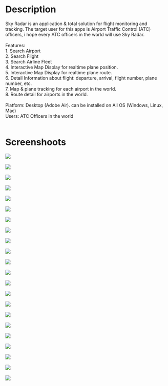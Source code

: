 <h1>Description</h1>
Sky Radar is an application & total solution for flight monitoring and tracking. The target user for this apps is Airport Traffic 
Control (ATC) officers, i hope every ATC officers in the world will use Sky Radar.
<br><br>
Features:<br> 
1. Search Airport <br>
2. Search Flight <br>
3. Search Airline Fleet <br>
4. Interactive Map Display for realtime plane position. <br>
5. Interactive Map Display for realtime plane route. <br>
6. Detail Information about flight: departure, arrival, flight number, plane number, etc. <br>
7. Map & plane tracking for each airport in the world. <br>
8. Route detail for airports in the world.<br>
<br>
Platform: Desktop (Adobe Air). can be installed on All OS (Windows, Linux, Mac)<br>
Users: ATC Officers in the world
<br>
<br>
<h1>Screenshoots</h1>

<img src="http://natari.co.id/skyradar/screenshoots/login-page.png">
<br><br>
<img src="http://natari.co.id/skyradar/screenshoots/welcome-page.png">
<br><br>


<img src="http://natari.co.id/skyradar/screenshoots/submenu-other.png">
<br><br>

<img src="http://natari.co.id/skyradar/screenshoots/airport-detail.png">
<br><br>

<img src="http://natari.co.id/skyradar/screenshoots/airport-arrival.png">
<br><br>
<img src="http://natari.co.id/skyradar/screenshoots/airport-weather.png">
<br><br>


<img src="http://natari.co.id/skyradar/screenshoots/airport-plan-tracker-map.png">
<br><br>

<img src="http://natari.co.id/skyradar/screenshoots/airport-radar.png">
<br><br>

<img src="http://natari.co.id/skyradar/screenshoots/airport-route2.png">
<br><br>


<img src="http://natari.co.id/skyradar/screenshoots/airport-route3.png">
<br><br>


<img src="http://natari.co.id/skyradar/screenshoots/airport-routes.png">
<br><br>

<img src="http://natari.co.id/skyradar/screenshoots/pic1.png">
<br><br>

<img src="http://natari.co.id/skyradar/screenshoots/pic2.png">
<br><br>
<img src="http://natari.co.id/skyradar/screenshoots/pic3.png">
<br><br>

<img src="http://natari.co.id/skyradar/screenshoots/pic4.png">
<br><br>
 
<img src="http://natari.co.id/skyradar/screenshoots/pic6.png">
<br><br>

<img src="http://natari.co.id/skyradar/screenshoots/pic7.png">
<br><br>

<img src="http://natari.co.id/skyradar/screenshoots/pic8.png">
<br><br>

<img src="http://natari.co.id/skyradar/screenshoots/pic9.png">
<br><br>

<img src="http://natari.co.id/skyradar/screenshoots/pic10.png">
<br><br>

<img src="http://natari.co.id/skyradar/screenshoots/pic11.png">
<br><br>

<img src="http://natari.co.id/skyradar/screenshoots/pic12.png">
<br><br>


